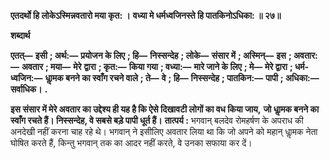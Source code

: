 **एतदर्थो हि लोकेऽस्मिन्नवतारो मया कृत: ।** **वध्या मे धर्मध्वजिनस्ते हि पातकिनोऽधिका: ॥ २७॥** 

**शब्दार्थ** 

**एतत्—** **इसी** **; अर्थ:—** **प्रयोजन के लिए** **; हि—** **निस्सन्देह** **; लोके—** **संसार में** **; अस्मिन्—** **इस** **; अवतार:—** **अवतार** **; मया—** **मेरे** **द्वारा** **; कृत:—** **किया गया** **; वध्या:—** **मारे जाने के लिए** **; मे—** **मेरे द्वारा** **; धर्म-ध्वजिन:—** **धाॢमक बनने का स्वाँग रचने वाले** **; ते—** **वे** **; हि—** **निस्सन्देह** **; पातकिन:—** **पापी** **; अधिका:—** **सर्वाधिक।** **.** 

**इस संसार में मेरे अवतार का उद्देश्य ही यह है कि ऐसे दिखावटी लोगों का वध किया जाय,** **जो धाॢमक बनने का स्वाँग रचते हैं। निस्सन्देह, वे सबसे बड़े पापी धूर्त हैं।** **तात्पर्य :** भगवान् बलदेव रोमहर्षण के अपराध की अनदेखी नहीं करना चाह रहे थे। भगवान् ने इसीलिए अवतार लिया था कि जो अपने को महान् धाॢमक नेता घोषित करते हैं, किन्तु भगवान् तक का आदर नहीं करते, वे उनका सफाया कर दें।  